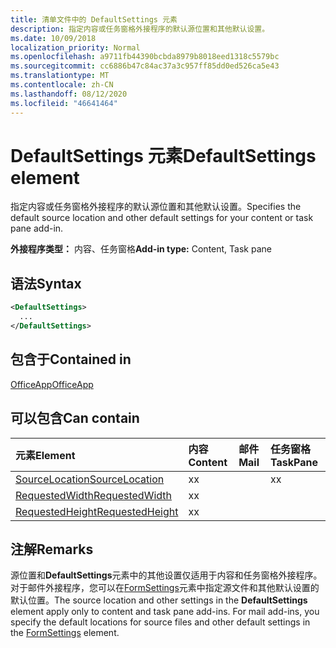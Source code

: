 ```yaml
---
title: 清单文件中的 DefaultSettings 元素
description: 指定内容或任务窗格外接程序的默认源位置和其他默认设置。
ms.date: 10/09/2018
localization_priority: Normal
ms.openlocfilehash: a9711fb44390bcbda8979b8018eed1318c5579bc
ms.sourcegitcommit: cc6886b47c84ac37a3c957ff85dd0ed526ca5e43
ms.translationtype: MT
ms.contentlocale: zh-CN
ms.lasthandoff: 08/12/2020
ms.locfileid: "46641464"
---
```

# <a name="defaultsettings-element"></a><span data-ttu-id="cffda-103">DefaultSettings 元素</span><span class="sxs-lookup"><span data-stu-id="cffda-103">DefaultSettings element</span></span>

<span data-ttu-id="cffda-104">指定内容或任务窗格外接程序的默认源位置和其他默认设置。</span><span class="sxs-lookup"><span data-stu-id="cffda-104">Specifies the default source location and other default settings for your content or task pane add-in.</span></span>

<span data-ttu-id="cffda-105">**外接程序类型：** 内容、任务窗格</span><span class="sxs-lookup"><span data-stu-id="cffda-105">**Add-in type:** Content, Task pane</span></span>

## <a name="syntax"></a><span data-ttu-id="cffda-106">语法</span><span class="sxs-lookup"><span data-stu-id="cffda-106">Syntax</span></span>

```XML
<DefaultSettings>
  ...
</DefaultSettings>
```

## <a name="contained-in"></a><span data-ttu-id="cffda-107">包含于</span><span class="sxs-lookup"><span data-stu-id="cffda-107">Contained in</span></span>

[<span data-ttu-id="cffda-108">OfficeApp</span><span class="sxs-lookup"><span data-stu-id="cffda-108">OfficeApp</span></span>](officeapp.md)

## <a name="can-contain"></a><span data-ttu-id="cffda-109">可以包含</span><span class="sxs-lookup"><span data-stu-id="cffda-109">Can contain</span></span>

|<span data-ttu-id="cffda-110">元素</span><span class="sxs-lookup"><span data-stu-id="cffda-110">Element</span></span>|<span data-ttu-id="cffda-111">内容</span><span class="sxs-lookup"><span data-stu-id="cffda-111">Content</span></span>|<span data-ttu-id="cffda-112">邮件</span><span class="sxs-lookup"><span data-stu-id="cffda-112">Mail</span></span>|<span data-ttu-id="cffda-113">任务窗格</span><span class="sxs-lookup"><span data-stu-id="cffda-113">TaskPane</span></span>|
|:-----|:-----|:-----|:-----|
|[<span data-ttu-id="cffda-114">SourceLocation</span><span class="sxs-lookup"><span data-stu-id="cffda-114">SourceLocation</span></span>](sourcelocation.md)|<span data-ttu-id="cffda-115">x</span><span class="sxs-lookup"><span data-stu-id="cffda-115">x</span></span>||<span data-ttu-id="cffda-116">x</span><span class="sxs-lookup"><span data-stu-id="cffda-116">x</span></span>|
|[<span data-ttu-id="cffda-117">RequestedWidth</span><span class="sxs-lookup"><span data-stu-id="cffda-117">RequestedWidth</span></span>](requestedwidth.md)|<span data-ttu-id="cffda-118">x</span><span class="sxs-lookup"><span data-stu-id="cffda-118">x</span></span>|||
|[<span data-ttu-id="cffda-119">RequestedHeight</span><span class="sxs-lookup"><span data-stu-id="cffda-119">RequestedHeight</span></span>](requestedheight.md)|<span data-ttu-id="cffda-120">x</span><span class="sxs-lookup"><span data-stu-id="cffda-120">x</span></span>|||

## <a name="remarks"></a><span data-ttu-id="cffda-121">注解</span><span class="sxs-lookup"><span data-stu-id="cffda-121">Remarks</span></span>

<span data-ttu-id="cffda-122">源位置和**DefaultSettings**元素中的其他设置仅适用于内容和任务窗格外接程序。对于邮件外接程序，您可以在[FormSettings](formsettings.md)元素中指定源文件和其他默认设置的默认位置。</span><span class="sxs-lookup"><span data-stu-id="cffda-122">The source location and other settings in the **DefaultSettings** element apply only to content and task pane add-ins. For mail add-ins, you specify the default locations for source files and other default settings in the [FormSettings](formsettings.md) element.</span></span>
